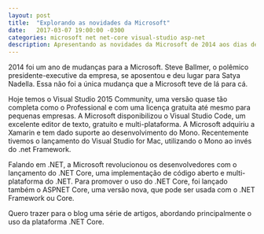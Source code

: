 ```yaml
---
layout: post
title:  "Explorando as novidades da Microsoft"
date:   2017-03-07 19:00:00 -0300
categories: microsoft net net-core visual-studio asp-net
description: Apresentando as novidades da Microsoft de 2014 aos dias de hoje
---
```

2014 foi um ano de mudanças para a Microsoft. Steve Ballmer, o polêmico presidente-executive da empresa, se aposentou e deu lugar para Satya Nadella. Essa não foi a única mudança que a Microsoft teve de lá para cá.

Hoje temos o Visual Studio 2015 Community, uma versão quase tão completa como o Professional e com uma licença gratuita até mesmo para pequenas empresas. A Microsoft disponibilizou o Visual Studio Code, um excelente editor de texto, gratuito e multi-plataforma. A Microsoft adquiriu a Xamarin e tem dado suporte ao desenvolvimento do Mono. Recentemente tivemos o lançamento do Visual Studio for Mac, utilizando o Mono ao invés do .net Framework.

Falando em .NET, a Microsoft revolucionou os desenvolvedores com o lançamento do .NET Core, uma implementação de código aberto e multi-plataforma do .NET. Para promover o uso do .NET Core, foi lançado também o ASPNET Core, uma versão nova, que pode ser usada com o .NET Framework ou Core.

Quero trazer para o blog uma série de artigos, abordando principalmente o uso da plataforma .NET Core.
